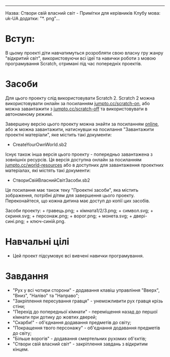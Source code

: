 * * *

Назва: Створи свій власний світ - Примітки для керівників Клубу мова: uk-UA додатки: "*. png"...

# Вступ:

В цьому проекті діти навчатимуться розробляти свою власну гру жанру "відкритий світ", використовуючи всі ідеї та навички роботи з мовою програмування Scratch, отримані під час попередніх проектів.

# Засоби

Для цього проекту слід використовувати Scratch 2. Scratch 2 можна використовувати онлайн за посиланням [jumpto.cc/scratch-on](http://jumpto.cc/scratch-on), або можна завантажити з [jumpto.cc/scratch-off](http://jumpto.cc/scratch-off) та використовувати в автономному режимі.

Завершену версію цього проекту можна знайти за посиланням [online](http://scratch.mit.edu/projects/34248822/#editor), або ж можна завантажити, натиснувши на посилання "Завантажити проектні матеріали", яке містить такі документи:

+ CreateYourOwnWorld.sb2

Існує також інша версія цього проекту - попередньо завантажена з зовнішніх ресурсів. Ця версія доступна онлайн за посиланням [jumpto.cc/world-resources](http://jumpto.cc/world-resources) або в доступних для завантаження проектних матеріалах, які містять такі документи:

+ СтвориСвійВласнийСвітЗасоби.sb2 

Це посилання має також теку "Проектні засоби", яка містить зображення, потрібні дітям для завершення цього проекту. Переконайтеся, що кожна дитина має доступ до копії цих засобів.

Засоби проекту: + гравець.png; + кімната1/2/3.png; + символ.svg; + скриня.svg; + персонаж.png; + ворог.png; + монета.svg; + двері-сині.png; + ключ-синій.png.

# Навчальні цілі

+ Цей проект підсумовує всі вивчені навички програмування.

# Завдання

+ "Рух у всі чотири сторони" - додавання клавіш управління "Вверх", "Вниз", "Наліво" та "Направо";
+ "Закріплення пересування гравця" - унеможливити рух гравця крізь стіни;
+ "Перехід до попередньої кімнати" - переміщення назад до першої кімнати при дотику до жовтих дверей;
+ "Скарби!" - об'єднання додавання предметів до світу;
+ "Покращення твого персонажу" - об'єднання додавання предметів до світу;
+ "Більше ворогів" - додавання смертельних рухомих об'єктів;
+ "Створи свій власний світ" - закріплення завдань з відкритим кінцем.